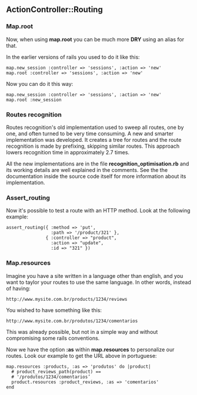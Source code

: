 ## ActionController::Routing

### Map.root
Now, when using **map.root** you can be much more **DRY** using an alias for that.

In the earlier versions of rails you used to do it like this:

	map.new_session :controller => 'sessions', :action => 'new'
	map.root :controller => 'sessions', :action => 'new'
	
Now you can do it this way:

	map.new_session :controller => 'sessions', :action => 'new'
	map.root :new_session
	
### Routes recognition 
Routes recognition's old implementation used to sweep all routes, one by one, and often turned to be very time consuming. A new and smarter implementation was developed. It creates a tree for routes and the route recognition is made by prefixing, skipping similar routes. This approach lowers recognition time in approximately 2.7 times. 

All the new implementations are in the file **recognition\_optimisation.rb** and its working details are well explained in the comments. See the the documentation inside the source code itself for more information about its implementation.

### Assert_routing

Now it's possible to test a route with an HTTP method. Look at the following example:

	assert_routing({ :method => 'put',
	                 :path => '/product/321' },
	               { :controller => "product",
	                 :action => "update",
	                 :id => "321" })
	
### Map.resources
	
Imagine you have a site written in a language other than english, and you want to taylor your routes to use the same language. In other words, instead of having:

	http://www.mysite.com.br/products/1234/reviews

You wished to have something like this:

	http://www.mysite.com.br/produtos/1234/comentarios

This was already possible, but not in a simple way and without compromising some rails conventions.

Now we have the option **:as** within **map.resources** to personalize our routes. Look our example to get the URL above in portuguese:

	map.resources :products, :as => 'produtos' do |product|
	  # product_reviews_path(product) ==
	  # '/produtos/1234/comentarios’
	  product.resources :product_reviews, :as => 'comentarios'
	end
